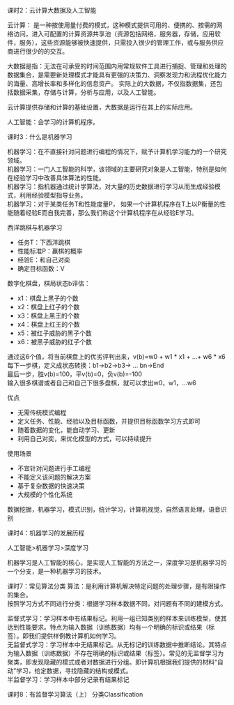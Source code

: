 课时2：云计算大数据及人工智能

云计算： 是一种按使用量付费的模式，这种模式提供可用的、便携的、按需的网络访问，进入可配置的计算资源共享池（资源包括网络，服务器，存储，应用软件，服务），这些资源能够被快速提供，只需投入很少的管理工作，或与服务供应商进行很少的的交互。

大数据是指：无法在可承受的时间范围内用常规软件工具进行捕捉、管理和处理的数据集合，是需要新处理模式才能具有更强的决策力、洞察发现力和流程优化能力的海量、高增长率和多样化的信息资产。
实际上的大数据，不仅指数据集，还包括数据采集，存储与计算，分析与应用，以及人工智能。

云计算提供存储和计算的基础设置，大数据是运行在其上的实际应用。

人工智能：会学习的计算机程序。

课时3：什么是机器学习

机器学习：在不直接针对问题进行编程的情况下，赋予计算机学习能力的一个研究领域。  
机器学习：一门人工智能的科学，该领域的主要研究对象是人工智能，特别是如何在经验学习中改善具体算法的性能。  
机器学习：指机器通过统计学算法，对大量的历史数据进行学习从而生成经验模式，利用经验模型指导业务。  
机器学习：对于某类任务T和性能度量P， 如果一个计算机程序在T上以P衡量的性能随着经验E而自我完善，那么我们称这个计算机程序在从经验E学习。  

西洋跳棋与机器学习
- 任务T：下西洋跳棋
- 性能标准P：赢棋的概率
- 经验E：和自己对奕
- 确定目标函数：V

数字化棋盘，棋局状态b评估：
- x1：棋盘上黑子的个数
- x2：棋盘上红子的个数
- x3：棋盘上黑王的个数
- x4：棋盘上红王的个数
- x5：被红子威胁的黑子个数
- x6：被黑子威胁的红子个数

通过这6个值，将当前棋盘上的优劣评判出来，v(b)=w0 + w1 * x1 + ...+ w6 * x6  
每下一步棋，定义成状态转换：b1->b2->b3-> ... bn->End  
最后一步，胜v(b)=100，平v(b)=0，负v(b)=-100  
输入很多棋谱或者自己和自己下很多盘棋，就可以求出w0，w1，...w6

优点
- 无需传统模式编程
- 定义任务、性能、经验以及目标函数，并提供目标函数学习方式即可
- 随着数据的变化，能自动学习、更新
- 利用自己对奕，来优化模型的方式，可以持续提升

使用场景
- 不宜针对问题进行手工编程
- 不能定义该问题的解决方案
- 基于复杂数据的快速决策
- 大规模的个性化系统

数据挖掘，机器学习，模式识别，统计学习，计算机视觉，自然语言处理，语音识别

课时4：机器学习的发展历程

人工智能>机器学习>深度学习

机器学习是人工智能的核心，是实现人工智能的方法之一，深度学习是机器学习的一个分支，是一种机器学习的技术。


课时7：常见算法分类
算法：是利用计算机解决特定问题的处理步骤，是有限操作的集合。  
按照学习方式不同进行分类：根据学习样本数据不同，对问题有不同的建模方式。

监督式学习：学习样本中有结果标记。利用一组已知类别的样本来训练模型，使其达到性能要求。特点为输入数据（训练数据）均有一个明确的标识或结果（标签）。即我们提供样例教计算机如何学习。  
无监督式学习：学习样本中无结果标记。从无标记的训练数据中推断结论。其特点为输入数据（训练数据）不存在明确的标识或结果（标签）。常见的无监督学习为聚类，即发现隐藏的模式或者对数据进行分组。即计算机根据我们提供的材料“自动”学习，给定数据，寻找隐藏的结构或模式。  
半监督学习：学习样本中部分记录有结果标记  

课时8：有监督学习算法（上）
分类Classification


